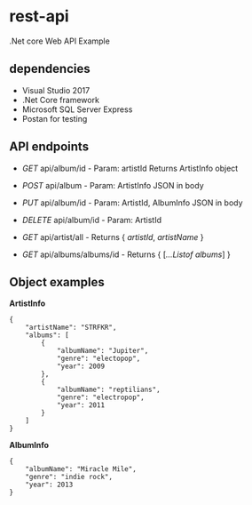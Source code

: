 # rest-api
.Net core Web API Example

## dependencies
* Visual Studio 2017
* .Net Core framework
* Microsoft SQL Server Express 
* Postan for testing

## API endpoints 
* *GET* api/album/id - Param: artistId Returns ArtistInfo object
* *POST* api/album - Param: ArtistInfo JSON in body
* *PUT* api/album/id - Param: ArtistId, AlbumInfo JSON in body
* *DELETE* api/album/id - Param: ArtistId

* *GET* api/artist/all - Returns { *artistId*, *artistName* }
* *GET* api/albums/albums/id - Returns { [*...Listof albums*] } 

## Object examples 
**ArtistInfo**
~~~~
{
    "artistName": "STRFKR",
    "albums": [
        {
            "albumName": "Jupiter",
            "genre": "electopop",
            "year": 2009
        },
        {
            "albumName": "reptilians",
            "genre": "electropop",
            "year": 2011
        }
    ]
}
~~~~

**AlbumInfo**
~~~~
{
    "albumName": "Miracle Mile",
    "genre": "indie rock",
    "year": 2013
}
~~~~
